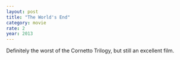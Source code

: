 ```yaml
---
layout: post
title: "The World's End"
category: movie
rate: 2
year: 2013
---
```


Definitely the worst of the Cornetto Trilogy, but still an excellent film.